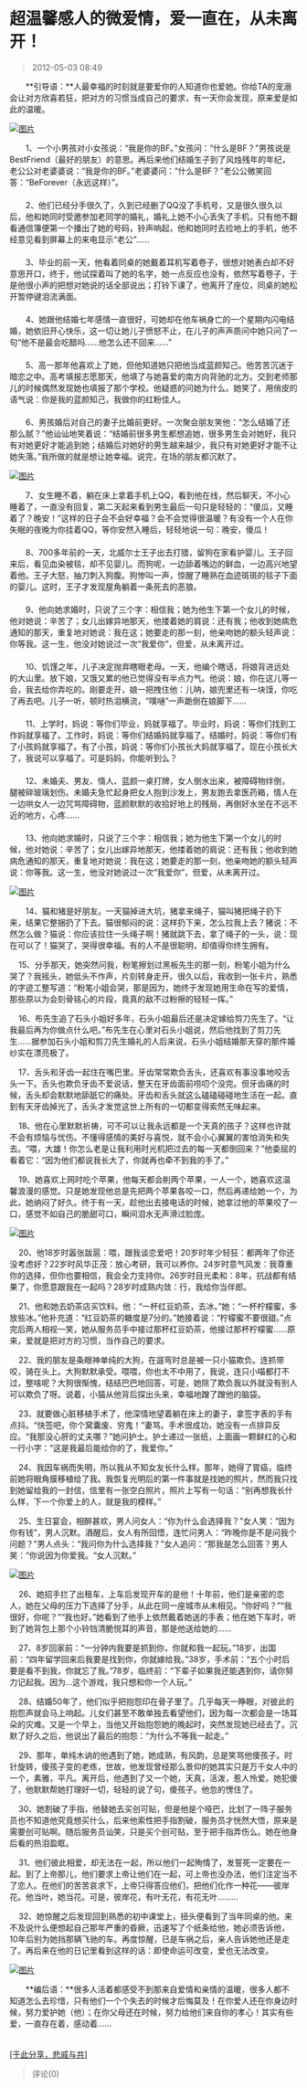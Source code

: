 # 超温馨感人的微爱情，爱一直在，从未离开！
> 2012-05-03 08:49


　　**引导语：**人最幸福的时刻就是要爱你的人知道你也爱她。你给TA的宠溺会让对方欣喜若狂，把对方的习惯当成自己的要求，有一天你会发现，原来爱是如此的温暖。  

[![图片](https://pan.4a1801.life/d/Onedrive-4A1801/%E4%B8%AA%E4%BA%BA%E5%BB%BA%E7%AB%99/assets/Qzone_wyf/Blogs/images/E14A77EC.gif)](https://pan.4a1801.life/d/Onedrive-4A1801/%E4%B8%AA%E4%BA%BA%E5%BB%BA%E7%AB%99/assets/Qzone_wyf/Blogs/images/E14A77EC.gif)

  
　　1、一个小男孩对小女孩说：“我是你的BF。”女孩问：“什么是BF？”男孩说是BestFriend（最好的朋友）的意思。再后来他们结婚生子到了风烛残年的年纪，老公公对老婆婆说：“我是你的BF。”老婆婆问：“什么是BF？”老公公微笑回答：“BeForever（永远这样）”。  
　　  
　　2、他们已经分手很久了，久到已经删了QQ没了手机号，又是很久很久以后，他和她同时受邀参加老同学的婚礼，婚礼上她不小心丢失了手机，只有他不翻看通信簿便第一个播出了她的号码，铃声响起，他和她同时去捡地上的手机，他不经意见看到屏幕上的来电显示“老公”……  
　　  
　　3、毕业的前一天，他看着同桌的她戴着耳机写着卷子，很想对她表白却不好意思开口，终于，他试探着叫了她的名字，她一点反应也没有，依然写着卷子，于是他很小声的把想对她说的话全部说出；打铃下课了，他离开了座位，同桌的她松开暂停键泪流满面。  
　　  
　　4、她跟他结婚七年感情一直很好，可她却在他车祸身亡的一个星期内闪电结婚，她依旧开心快乐，这一切让她儿子愤怒不止，在儿子的声声质问中她只问了一句“他不是最会吃醋吗……他怎么还不回来……”  
　　  
　　5、高一那年他喜欢上了她，但他知道她只把他当成蓝颜知己。他苦苦沉迷于暗恋之中。高考填报志愿那天，他填了与她喜爱的南方向背驰的北方。交到老师那儿的时候偶然发现她也填报了那个学校。他疑惑的问她为什么。她笑了，用俏皮的语气说：你是我的蓝颜知己，我做你的红粉佳人。  
　　  
　　6、男孩婚后对自己的妻子比婚前更好。一次聚会朋友笑他：“怎么结婚了还那么腻？”他讪讪地笑着说：“结婚前很多男生都想追她，很多男生会对她好，我只有对她更好才能追到她；结婚后对她好的男生越来越少，我只有对她更好才能不让她失落。”我所做的就是想让她幸福。说完，在场的朋友都沉默了。

[![图片](https://pan.4a1801.life/d/Onedrive-4A1801/%E4%B8%AA%E4%BA%BA%E5%BB%BA%E7%AB%99/assets/Qzone_wyf/Blogs/images/7B818B19.gif)](https://pan.4a1801.life/d/Onedrive-4A1801/%E4%B8%AA%E4%BA%BA%E5%BB%BA%E7%AB%99/assets/Qzone_wyf/Blogs/images/7B818B19.gif)

  
　　7、女生睡不着，躺在床上拿着手机上QQ，看到他在线，然后聊天，不小心睡着了，一直没有回复，第二天起来看到男生最后一句只是轻轻的：“傻瓜，又睡着了？晚安！”这样的日子会不会好幸福？会不会觉得很温暖？有没有一个人在你失眠的夜晚为你挂着QQ，等你安然入睡后，轻轻地说一句：晚安，傻瓜！  
　　  
　　8、700多年前的一天，北威尔士王子出去打猎，留狗在家看护婴儿。王子回来后，看见血染被毯，却不见婴儿。而狗呢，一边舔着嘴边的鲜血，一边高兴地望着他。王子大怒，抽刀刺入狗腹。狗惨叫一声，惊醒了睡熟在血迹斑斑的毯子下面的婴儿。这时，王子才发现屋角躺着一条死去的恶狼。  
　　  
　　9、他向她求婚时，只说了三个字：相信我；她为他生下第一个女儿的时候，他对她说：辛苦了；女儿出嫁异地那天，他搂着她的肩说：还有我；他收到她病危通知的那天，重复地对她说：我在这；她要走的那一刻，他亲吻她的额头轻声说：你等我。这一生，他没对她说过一次“我爱你”，但爱，从未离开过。  
　　  
　　10、饥馑之年，儿子决定抛弃瞎眼老母。一天，他编个瞎话，将娘背进远处的大山里。放下娘，又饿又累的他已觉得没有半点力气。他说：娘，你在这儿等一会，我去给你弄吃的。刚要走开，娘一把拽住他：儿呐，娘兜里还有一块馍，你吃了再去吧。儿子一听，顿时热泪横流，“噗嗵”一声跪倒在娘脚下……  
　　  
　　11、上学时，妈说：等你们毕业，妈就享福了。毕业时，妈说：等你们找到工作妈就享福了。工作时，妈说：等你们结婚妈就享福了。结婚时，妈说：等你们有了小孩妈就享福了。有了小孩，妈说：等你们小孩长大妈就享福了。现在小孩长大了，我说可以享福了。可是妈妈，你能听到么？  
　　  
　　12、未婚夫、男友、情人、蓝颜一桌打牌，女人倒水出来，被障碍物绊倒，腿被碎玻璃划伤。未婚夫急忙起身把女人抱到沙发上，男友跑去拿医药箱，情人在一边哄女人一边咒骂障碍物，蓝颜默默的收拾好地上的残局，再倒好水坐在不远不近的地方，心疼……  
　　  
　　13、他向她求婚时，只说了三个字：相信我；她为他生下第一个女儿的时候，他对她说：辛苦了；女儿出嫁异地那天，他搂着她的肩说：还有我；他收到她病危通知的那天，重复地对她说：我在这；她要走的那一刻，他亲吻她的额头轻声说：你等我。这一生，他没对她说过一次“我爱你”，但爱，从未离开过。

  
[![图片](https://pan.4a1801.life/d/Onedrive-4A1801/%E4%B8%AA%E4%BA%BA%E5%BB%BA%E7%AB%99/assets/Qzone_wyf/Blogs/images/FDC69228.gif)](https://pan.4a1801.life/d/Onedrive-4A1801/%E4%B8%AA%E4%BA%BA%E5%BB%BA%E7%AB%99/assets/Qzone_wyf/Blogs/images/FDC69228.gif)

　　14、猫和猪是好朋友。一天猫掉进大坑，猪拿来绳子，猫叫猪把绳子扔下来，结果它整捆扔了下去。猫很郁闷的说：这样扔下来，怎么拉我上去？猪说：不然怎么做？猫说：你应该拉住一头绳子啊！猪就跳下去，拿了绳子的一头，说：现在可以了！猫哭了，哭得很幸福。有的人不是很聪明，却值得你终生拥有。

    15、分手那天，她突然问我，粉笔擦划过黑板先生的那一刻，粉笔小姐为什么哭了？我摇头，她低头不作声，片刻转身走开。很久以后，我收到一张卡片，熟悉的字迹工整写道：“粉笔小姐会哭，那是因为，她终于发现她用生命在写的爱情，那些原以为会刻骨铭心的片段，竟真的敌不过粉擦的轻轻一挥。”

    16、布先生追了石头小姐好多年，石头小姐最后还是决定嫁给剪刀先生了。“让我最后再为你做点什么吧。”布先生在心里对石头小姐说，然后他找到了剪刀先生……据参加石头小姐和剪刀先生婚礼的人后来说，石头小姐结婚那天穿的那件婚纱实在漂亮极了。  
  
    17、舌头和牙齿一起住在嘴巴里。牙齿常常欺负舌头，还喜欢有事没事地咬舌头一下。舌头也欺负牙齿不爱说话，整天在牙齿面前唠叨个没完。但牙齿痛的时候，舌头却会默默地舔舐它的痛处。牙齿和舌头就这么磕磕碰碰地生活在一起。直到有天牙齿掉光了，舌头才发觉这世上所有的一切都变得索然无味起来。  
  
    18、他在心里默默祈祷，可不可以让我永远都是一个天真的孩子？这样也许就不会有烦恼与忧伤。不懂得感情的美好与喜悦，就不会小心翼翼的害怕消失和失去。“喂，大雄！你怎么老是让我利用时光机把过去的每一天都倒回来？”他委屈的看着它：“因为他们都说我长大了，你就再也牵不到我的手了。”  

    19、她喜欢上网时吃个苹果，他每天都会削两个苹果，一人一个，她喜欢这温馨浪漫的感觉。只是她发现他总是先把两个苹果各咬一口，然后再递给她一个，为此，她纳闷了好久。终于有一天，趁他出去接电话的时候，她拿过他的苹果咬了一口，感觉不如自己的脆甜可口，瞬间泪水无声滑过脸庞。

  
[![图片](https://pan.4a1801.life/d/Onedrive-4A1801/%E4%B8%AA%E4%BA%BA%E5%BB%BA%E7%AB%99/assets/Qzone_wyf/Blogs/images/20C0A5EF.gif)](https://pan.4a1801.life/d/Onedrive-4A1801/%E4%B8%AA%E4%BA%BA%E5%BB%BA%E7%AB%99/assets/Qzone_wyf/Blogs/images/20C0A5EF.gif)

  
    20、他18岁时嚣张跋扈：喂，跟我谈恋爱吧！20岁时年少轻狂：都两年了你还没考虑好？22岁时风华正茂：放心考研，我可以养你。24岁时意气风发：我尊重你的选择，但你也要相信，我会全力支持你。26岁时目光柔和：8年，抗战都有结果了，你愿意跟我在一起吗？28岁时成熟内敛：行，我给你当伴郎。  
  
    21、他和她去奶茶店买饮料。他：“一杯红豆奶茶，去冰。”她：“一杯柠檬蜜，多放些冰。”他补充道：“红豆奶茶的糖度是7分的。”她接着说：“柠檬蜜不要很甜。”点完后两人相视一笑，她从服务员手中接过那杯红豆奶茶，他接过那杯柠檬蜜……原来，爱就是把对方的习惯，当作自己的要求。  
  
    22、我的朋友是条眼神单纯的大狗，在遛弯时总是被一只小猫欺负。连抓带咬，骑在头上。大狗默默承受。喂喂，你也太不中用了，我说，连只小喵都打不过，整啥呢？大狗很惭愧，结结巴巴地回答，可是，她除了欺负我以外就没有别人可以欺负了呀。说着，小猫从他背后探出头来，幸福地蹭了蹭他的脑袋。

    23、就要做心脏移植手术了，他深情地望着躺在床上的妻子，拿签字表的手有点抖。“快签吧，你个窝囊废、穷鬼！”妻骂。手术很成功，她没有一点排异反应。“我那没心肝的丈夫哪？”她问护士。护士递过一张纸，上面画一颗鲜红的心和一行小字：“这是我最后能给你的了，我爱你。”

    24、我因车祸而失明，所以我从不知女友长什么样。那年，她得了胃癌，临终前她将眼角膜移植给了我。我恢复光明后的第一件事就是找她的照片，然而我只找到她留给我的一封信，信里有一张空白照片，照片上写有一句话：“别再想我长什么样，下一个你爱上的人，就是我的模样。”

    25、生日宴会，相醉甚欢，男人问女人：“你为什么会选择我？”女人笑：“因为你有钱”，男人沉默。酒醒后，女人有所回悟，连忙问男人：“昨晚你是不是问我个问题？”男人点头：“我问你为什么选择我？”女人追问：“那我是怎么回答？男人笑：“你说因为你爱我。“女人沉默。”

  
[![图片](https://pan.4a1801.life/d/Onedrive-4A1801/%E4%B8%AA%E4%BA%BA%E5%BB%BA%E7%AB%99/assets/Qzone_wyf/Blogs/images/DA08B25B.gif)](https://pan.4a1801.life/d/Onedrive-4A1801/%E4%B8%AA%E4%BA%BA%E5%BB%BA%E7%AB%99/assets/Qzone_wyf/Blogs/images/DA08B25B.gif)

    26、她招手拦了出租车，上车后发现开车的是他！十年前，他们是亲密的恋人，她在父母的压力下选择了分手，从此在同一座城市从未相见。“你好吗？”“我很好，你呢？”“我也好。”她看到了他手上依然戴着她送的手表；他在她下车时，听到了她背包上那个小铃铛清脆悦耳的声音，那是他送给她的……  

    27、8岁回家前：“一分钟内我要是抓到你，你就和我一起玩。”18岁，出国前：“四年留学回来后我要是找到你，你就嫁给我。”38岁，手术前：“五个小时后要是看不到我，你就忘了我。”78岁，临终前：“下辈子如果我还能遇到你，请你努力记起我。因为…这个游戏，我只想和你一个人玩。”

    28、结婚50年了，他们似乎把抱怨印在骨子里了。几乎每天一睁眼，对彼此的抱怨声就会马上响起。儿女们甚至不敢单独去看望他们，因为每一次都会是一场耳朵的灾难。又是一个早上，当他又开始抱怨她的晚起时，突然发现她已经去了。沉默了好久之后，他说出了最后的抱怨：“为什么不等我一起走。”

    29、那年，单纯木讷的他遇到了她，她成熟，有风韵，总是笑骂他傻孩子。时针旋转，傻孩子变的老练，世故，他发现曾经那么景仰的她其实只是万千女人中的一个，素雅，平凡。离开后，他遇到了又一个她，天真，活泼，惹人怜爱。她犯傻了，他默默帮她打理好一切，轻轻的说了句，傻孩子。他忽的愣住了。

    30、她割破了手指，他替她去买创可贴，但是他是个哑巴，比划了一阵子服务员也不知道他究竟想买什么，后来他索性把手指割破，服务员才恍然大悟，原来是需要创可贴啊。随后服务员讪笑，只是买个创可贴，至于把手指弄伤么。她在他身后看的热泪盈眶。

    31、他们彼此相爱，却无法在一起，所以他们一起殉情了，发誓死一定要在一起。到了上帝那儿，他们要求上帝让他们在一起，可上帝也没办法，他们注定当不了恋人。在他们的苦苦哀求下，上帝只得答应他们，把他们化作一种花——彼岸花。他当叶，她当花。可是，彼岸花，有叶无花，有花无叶.........

    32、她惊醒之后发现回到熟悉的初中课堂上，扭头便看到了当年同桌的他。来不及说什么便想起自己那年严重的昏厥，迅速写了个纸条给他，她必须告诉他，10年后别为她挡那辆飞驰的车。再度惊醒，已是车祸之后，亲人告诉她他还是走了。再后来在他的日记里看到这样的话：即使命运可改变，爱也无法改变。

  
[![图片](https://pan.4a1801.life/d/Onedrive-4A1801/%E4%B8%AA%E4%BA%BA%E5%BB%BA%E7%AB%99/assets/Qzone_wyf/Blogs/images/1C3AB74A.gif)](https://pan.4a1801.life/d/Onedrive-4A1801/%E4%B8%AA%E4%BA%BA%E5%BB%BA%E7%AB%99/assets/Qzone_wyf/Blogs/images/1C3AB74A.gif)

  
　　**编后语：**很多人活着都感受不到那来自爱情和亲情的温暖，很多人都不知道怎么去珍惜，只有他们一个个失去的时候才后悔莫及！在你爱人还在你身边时候，努力爱护她（他）；在你父母还在时候，努力给他们来自你的孝心！其实有些爱，一直存在着，感动着……  

　　  
[\[于此分享，悲戚与共\]](http://user.qzone.qq.com/1624835800/share/1304949597)
> 评论(0)

